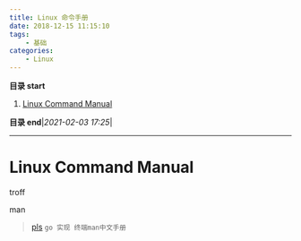 ```yaml
---
title: Linux 命令手册
date: 2018-12-15 11:15:10
tags: 
    - 基础
categories: 
    - Linux
---
```


**目录 start**

1. [Linux Command Manual](#linux-command-manual)

**目录 end**|_2021-02-03 17:25_|
****************************************
# Linux Command Manual 


troff

man 

> [pls](https://github.com/chenjiandongx/pls) `go 实现 终端man中文手册`
